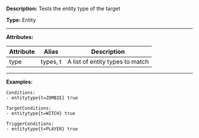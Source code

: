 **Description:** Tests the entity type of the target

**Type:** Entity

---

**Attributes:**

| Attribute | Alias    | Description                     |
| --------- | -------- | ------------------------------- |
| type      | types, t | A list of entity types to match |

---

**Examples:**

```
Conditions:
- entitytype{t=ZOMBIE} true
```

```
TargetConditions:
- entitytype{t=WITCH} true
```

```
TriggerConditions:
- entitytype{t=PLAYER} true
```